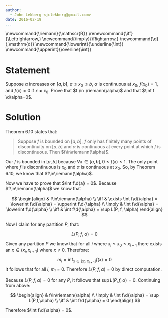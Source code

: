 ```yaml
---
author:
  - John Lekberg <jclekberg@gmail.com>
date: 2016-02-19
...
```


\newcommand{\riemann}{\mathscr{R}}
\renewcommand{\iff}{\Leftrightarrow\,}
\newcommand{\imply}{\Rightarrow\,}
\newcommand{\d}{\,\mathrm{d}}
\newcommand{\lowerint}{\underline{\int}}
\newcommand{\upperint}{\overline{\int}}

# Statement

Suppose $\alpha$ increases on $[a,b]$, $a \leq x_0 \leq b$, $\alpha$ is continuous at $x_0$, $f(x_0)=1$, and $f(x) = 0$ if $x \neq x_0$.
Prove that $f \in \riemann(\alpha)$ and that $\int f \d\alpha=0$.

# Solution

Theorem 6.10 states that:

> Suppose $f$ is bounded on $[a,b]$, $f$ only has finitely many points of discontinuity on $[a,b]$ and $\alpha$ is continuous at every point at which $f$ is discontinuous.
> Then $f\in\riemann(\alpha)$.

Our $f$ is bounded in $[a,b]$ because $\forall x\in[a,b], 0\leq f(x) \leq 1$.
The only point where $f$ is discontinuous is $x_0$ and $\alpha$ is continuous at $x_0$.
So, by Theorem 6.10, we know that $f\in\riemann(\alpha)$.

Now we have to prove that $\int f\d{a} = 0$.
Because $f\in\riemann(\alpha)$ we know that

$$
\begin{align}
  & f\in\riemann(\alpha) \\
  \iff & \exists \int f\d{\alpha} = \lowerint f\d{\alpha} = \upperint f\d{\alpha} \\
  \imply & \int f\d{\alpha} = \lowerint f\d{\alpha} \\
  \iff & \int f\d{\alpha} = \sup L(P, f, \alpha)
\end{align}
$$

Now I claim for any partition $P$, that:

$$
L(P,f,\alpha) = 0
$$

Given any partition $P$ we know that for all $i$ where $x_i \leq x_0 \leq x_{i+1}$ there exists an $x\in(x_i,x_{i+1})$ where $x\neq 0$.
Therefore:
$$
m_i = \inf_{x\in[x_i,x_{i+1}]}f(x) = 0
$$
It follows that for all $i$, $m_i = 0$.
Therefore $L(P,f,\alpha) = 0$ by direct computation.

Because $L(P,f,\alpha) = 0$ for any $P$, it follows that $\sup L(P,f,\alpha) = 0$.
Continuing from above:

$$
\begin{align}
 & f\in\riemann(\alpha) \\
 \imply & \int f\d{\alpha} = \sup L(P,f,\alpha) \\
 \iff & \int f\d{\alpha} = 0
\end{align}
$$

Therefore $\int f\d{\alpha} = 0$.
